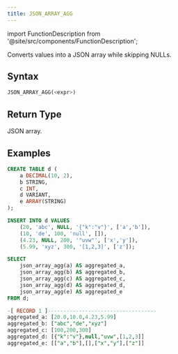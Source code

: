 ```yaml
---
title: JSON_ARRAY_AGG
---
```


import FunctionDescription from '@site/src/components/FunctionDescription';

<FunctionDescription description="Introduced or updated: v1.2.595"/>

Converts values into a JSON array while skipping NULLs.

## Syntax

```sql
JSON_ARRAY_AGG(<expr>)
```

## Return Type

JSON array.

## Examples

```sql
CREATE TABLE d (
    a DECIMAL(10, 2), 
    b STRING, 
    c INT, 
    d VARIANT, 
    e ARRAY(STRING)
);

INSERT INTO d VALUES
    (20, 'abc', NULL, '{"k":"v"}', ['a','b']),
    (10, 'de', 100, 'null', []),
    (4.23, NULL, 200, '"uvw"', ['x','y']),
    (5.99, 'xyz', 300, '[1,2,3]', ['z']);

SELECT 
    json_array_agg(a) AS aggregated_a, 
    json_array_agg(b) AS aggregated_b, 
    json_array_agg(c) AS aggregated_c, 
    json_array_agg(d) AS aggregated_d, 
    json_array_agg(e) AS aggregated_e
FROM d;

-[ RECORD 1 ]-----------------------------------
aggregated_a: [20.0,10.0,4.23,5.99]
aggregated_b: ["abc","de","xyz"]
aggregated_c: [100,200,300]
aggregated_d: [{"k":"v"},null,"uvw",[1,2,3]]
aggregated_e: [["a","b"],[],["x","y"],["z"]]
```